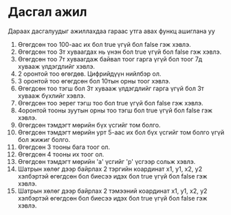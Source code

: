 # Дасгал ажил
Дараах дасгалуудыг ажиллахдаа гараас утга авах функц ашиглана уу

1. Өгөгдсөн тоо 100-аас их бол true үгүй бол false гэж хэвлэ.
2. Өгөгдсөн тоо 3т хуваагдах нь үнэн бол true үгүй бол false гэж хэвлэ.
3. Өгөгдсөн тоо 7т хуваагдаж байвал тоог гарга үгүй бол тоог 7д хувааж үлдэгдлийг хэвлэ.
4. 2 оронтой тоо өгөгдөв. Цифрийдүүн нийлбэр ол.
5. 3 оронтой тоо өгөгдсөн бол 10тын орны тоог хэвлэ.
6. Өгөгдсөн тоо тэгш бол 3т хувааж үлдэгдлийг гарга үгүй бол 3т хувааж бүхлийг хэвлэ.
7. Өгөгдсөн тоо эерег тэгш тоо бол true үгүй бол false гэж хэвлэ.
8. 4оронтой тооны зуутын орны тоо тэгш бол true үгүй бол false гэж хэвлэ.
9. Өгөгдсөн тэмдэгт мөрийн бүх үсгийг том болго.
10. Өгөгдсөн тэмдэгт мөрийн урт 5-аас их бол бүх үсгийг том болго үгүй бол жижиг болго.
11. Өгөгдсөн 3 тооны бага тоог ол.
12. Өгөгдсөн 4 тооны их тоог ол.
13. Өгөгдсөн тэмдэгт мөрийн 'а' үсгийг 'p' үсгээр сольж хэвлэ.  
14. Шатрын хөлөг дээр байрлах 2 тэргийн коардинат x1, y1, x2, y2 хэлбэртэй өгөгдсөн бол биесээ идэх бол true үгүй бол false гэж хэвлэ.
15. Шатрын хөлөг дээр байрлах 2 тэмээний коардинат x1, y1, x2, y2 хэлбэртэй өгөгдсөн бол биесээ идэх бол true үгүй бол false гэж хэвлэ.
